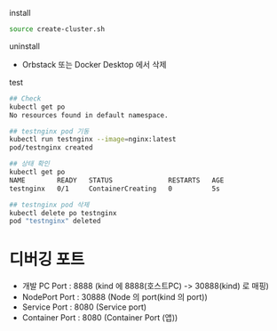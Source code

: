 install
```bash
source create-cluster.sh
```

uninstall
- Orbstack 또는 Docker Desktop 에서 삭제


test
```bash
## Check
kubectl get po
No resources found in default namespace.

## testnginx pod 기동
kubectl run testnginx --image=nginx:latest
pod/testnginx created

## 상태 확인
kubectl get po
NAME        READY   STATUS              RESTARTS   AGE
testnginx   0/1     ContainerCreating   0          5s

## testnginx pod 삭제
kubectl delete po testnginx
pod "testnginx" deleted
```

# 디버깅 포트
- 개발 PC Port : 8888 (kind 에 8888(호스트PC) -> 30888(kind) 로 매핑)
- NodePort Port : 30888 (Node 의 port(kind 의 port))
- Service Port : 8080 (Service port)
- Container Port : 8080 (Container Port (앱))
